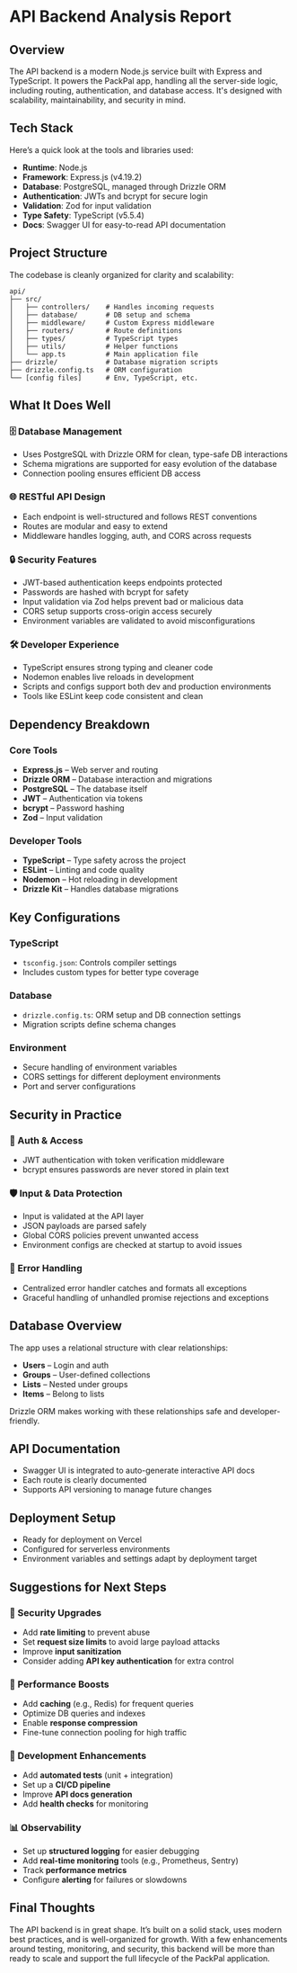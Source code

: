 # API Backend Analysis Report

## Overview

The API backend is a modern Node.js service built with Express and TypeScript. It powers the PackPal app, handling all the server-side logic, including routing, authentication, and database access. It's designed with scalability, maintainability, and security in mind.

## Tech Stack

Here’s a quick look at the tools and libraries used:

- **Runtime**: Node.js  
- **Framework**: Express.js (v4.19.2)  
- **Database**: PostgreSQL, managed through Drizzle ORM  
- **Authentication**: JWTs and bcrypt for secure login  
- **Validation**: Zod for input validation  
- **Type Safety**: TypeScript (v5.5.4)  
- **Docs**: Swagger UI for easy-to-read API documentation

## Project Structure

The codebase is cleanly organized for clarity and scalability:

```
api/
├── src/
│   ├── controllers/    # Handles incoming requests
│   ├── database/       # DB setup and schema
│   ├── middleware/     # Custom Express middleware
│   ├── routers/        # Route definitions
│   ├── types/          # TypeScript types
│   ├── utils/          # Helper functions
│   └── app.ts          # Main application file
├── drizzle/            # Database migration scripts
├── drizzle.config.ts   # ORM configuration
└── [config files]      # Env, TypeScript, etc.
```

## What It Does Well

### 🗄️ Database Management
- Uses PostgreSQL with Drizzle ORM for clean, type-safe DB interactions  
- Schema migrations are supported for easy evolution of the database  
- Connection pooling ensures efficient DB access

### 🌐 RESTful API Design
- Each endpoint is well-structured and follows REST conventions  
- Routes are modular and easy to extend  
- Middleware handles logging, auth, and CORS across requests

### 🔒 Security Features
- JWT-based authentication keeps endpoints protected  
- Passwords are hashed with bcrypt for safety  
- Input validation via Zod helps prevent bad or malicious data  
- CORS setup supports cross-origin access securely  
- Environment variables are validated to avoid misconfigurations

### 🛠 Developer Experience
- TypeScript ensures strong typing and cleaner code  
- Nodemon enables live reloads in development  
- Scripts and configs support both dev and production environments  
- Tools like ESLint keep code consistent and clean

## Dependency Breakdown

### Core Tools
- **Express.js** – Web server and routing  
- **Drizzle ORM** – Database interaction and migrations  
- **PostgreSQL** – The database itself  
- **JWT** – Authentication via tokens  
- **bcrypt** – Password hashing  
- **Zod** – Input validation

### Developer Tools
- **TypeScript** – Type safety across the project  
- **ESLint** – Linting and code quality  
- **Nodemon** – Hot reloading in development  
- **Drizzle Kit** – Handles database migrations

## Key Configurations

### TypeScript
- `tsconfig.json`: Controls compiler settings  
- Includes custom types for better type coverage

### Database
- `drizzle.config.ts`: ORM setup and DB connection settings  
- Migration scripts define schema changes

### Environment
- Secure handling of environment variables  
- CORS settings for different deployment environments  
- Port and server configurations

## Security in Practice

### 🔐 Auth & Access
- JWT authentication with token verification middleware  
- bcrypt ensures passwords are never stored in plain text

### 🛡️ Input & Data Protection
- Input is validated at the API layer  
- JSON payloads are parsed safely  
- Global CORS policies prevent unwanted access  
- Environment configs are checked at startup to avoid issues

### 🚨 Error Handling
- Centralized error handler catches and formats all exceptions  
- Graceful handling of unhandled promise rejections and exceptions

## Database Overview

The app uses a relational structure with clear relationships:

- **Users** – Login and auth  
- **Groups** – User-defined collections  
- **Lists** – Nested under groups  
- **Items** – Belong to lists

Drizzle ORM makes working with these relationships safe and developer-friendly.

## API Documentation

- Swagger UI is integrated to auto-generate interactive API docs  
- Each route is clearly documented  
- Supports API versioning to manage future changes

## Deployment Setup

- Ready for deployment on Vercel  
- Configured for serverless environments  
- Environment variables and settings adapt by deployment target

## Suggestions for Next Steps

### 🔐 Security Upgrades
- Add **rate limiting** to prevent abuse  
- Set **request size limits** to avoid large payload attacks  
- Improve **input sanitization**  
- Consider adding **API key authentication** for extra control

### 🚀 Performance Boosts
- Add **caching** (e.g., Redis) for frequent queries  
- Optimize DB queries and indexes  
- Enable **response compression**  
- Fine-tune connection pooling for high traffic

### 🧪 Development Enhancements
- Add **automated tests** (unit + integration)  
- Set up a **CI/CD pipeline**  
- Improve **API docs generation**  
- Add **health checks** for monitoring

### 📊 Observability
- Set up **structured logging** for easier debugging  
- Add **real-time monitoring** tools (e.g., Prometheus, Sentry)  
- Track **performance metrics**  
- Configure **alerting** for failures or slowdowns

## Final Thoughts

The API backend is in great shape. It’s built on a solid stack, uses modern best practices, and is well-organized for growth. With a few enhancements around testing, monitoring, and security, this backend will be more than ready to scale and support the full lifecycle of the PackPal application.
